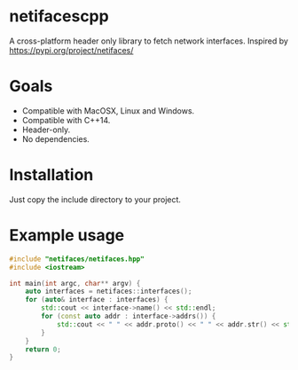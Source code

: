 # netifacescpp
A cross-platform header only library to fetch network interfaces. Inspired by https://pypi.org/project/netifaces/

# Goals
* Compatible with MacOSX, Linux and Windows.
* Compatible with C++14.
* Header-only.
* No dependencies. 

# Installation
Just copy the include directory to your project.

# Example usage
```cpp
#include "netifaces/netifaces.hpp"
#include <iostream>

int main(int argc, char** argv) {
    auto interfaces = netifaces::interfaces();
    for (auto& interface : interfaces) {
        std::cout << interface->name() << std::endl;
        for (const auto addr : interface->addrs()) {
            std::cout << " " << addr.proto() << " " << addr.str() << std::endl;
        }
    }
    return 0;
}
```
